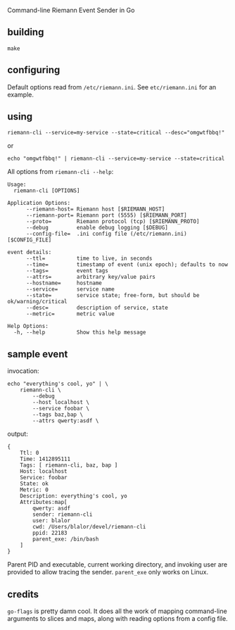 Command-line Riemann Event Sender in Go

## building

    make

## configuring

Default options read from `/etc/riemann.ini`.  See `etc/riemann.ini` for an example.

## using

    riemann-cli --service=my-service --state=critical --desc="omgwtfbbq!"

or

    echo "omgwtfbbq!" | riemann-cli --service=my-service --state=critical

All options from `riemann-cli --help`:

    Usage:
      riemann-cli [OPTIONS]
    
    Application Options:
          --riemann-host= Riemann host [$RIEMANN_HOST]
          --riemann-port= Riemann port (5555) [$RIEMANN_PORT]
          --proto=        Riemann protocol (tcp) [$RIEMANN_PROTO]
          --debug         enable debug logging [$DEBUG]
          --config-file=  .ini config file (/etc/riemann.ini) [$CONFIG_FILE]
    
    event details:
          --ttl=          time to live, in seconds
          --time=         timestamp of event (unix epoch); defaults to now
          --tags=         event tags
          --attrs=        arbitrary key/value pairs
          --hostname=     hostname
          --service=      service name
          --state=        service state; free-form, but should be ok/warning/critical
          --desc=         description of service, state
          --metric=       metric value
    
    Help Options:
      -h, --help          Show this help message

## sample event

invocation:

    echo "everything's cool, yo" | \
        riemann-cli \
            --debug
            --host localhost \
            --service foobar \
            --tags baz,bap \
            --attrs qwerty:asdf \

output:

    {
        Ttl: 0
        Time: 1412895111
        Tags: [ riemann-cli, baz, bap ]
        Host: localhost
        Service: foobar
        State: ok
        Metric: 0
        Description: everything's cool, yo
        Attributes:map[
            qwerty: asdf
            sender: riemann-cli
            user: blalor
            cwd: /Users/blalor/devel/riemann-cli
            ppid: 22183
            parent_exe: /bin/bash
        ]
    }

Parent PID and executable, current working directory, and invoking user are
provided to allow tracing the sender.  `parent_exe` only works on Linux.

## credits

`go-flags` is pretty damn cool.  It does all the work of mapping command-line
arguments to slices and maps, along with reading options from a config file.
